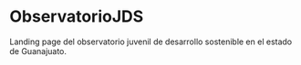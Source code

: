 # ObservatorioJDS
Landing page del observatorio juvenil de desarrollo sostenible en el estado de Guanajuato.
